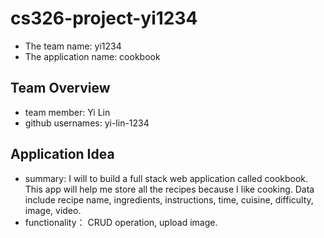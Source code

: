 # cs326-project-yi1234

- The team name: yi1234
- The application name: cookbook

## Team Overview

- team member: Yi Lin
- github usernames: yi-lin-1234

## Application Idea

- summary: I will to build a full stack web application called cookbook. This app will help me store all the recipes because I like cooking. Data include recipe name, ingredients, instructions, time, cuisine, difficulty, image, video. 
- functionality： CRUD operation, upload image.

